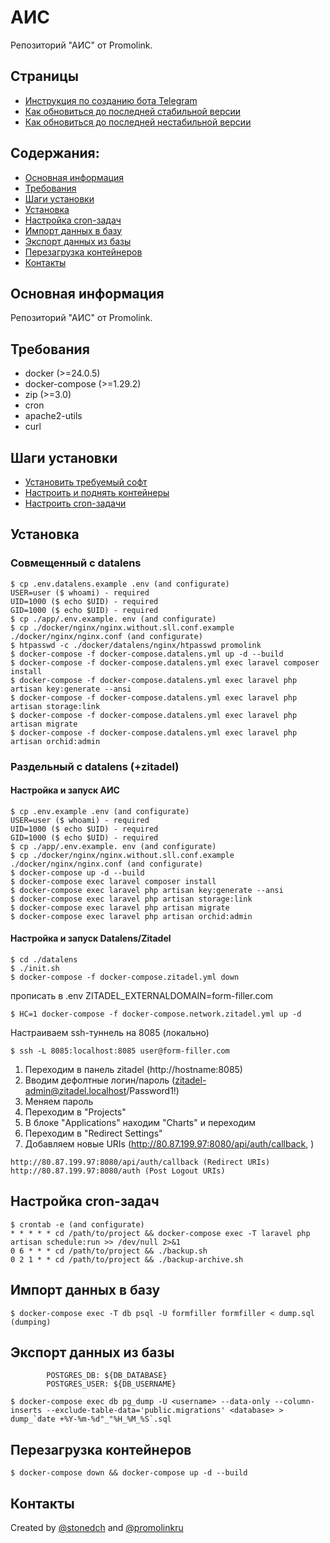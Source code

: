# АИС

Репозиторий "АИС" от Promolink.

## Страницы

- [Инструкция по созданию бота Telegram](/readmy/HOW_TO_CREATE_TG_BOT.md)
- [Как обновиться до последней стабильной версии](/readmy/HOW_UPDATE_TO_LATEST_STABILITY_VERSION.md)
- [Как обновиться до последней нестабильной версии](/readmy//HOW_UPDATE_TO_LATEST_UNSTABILITY_VERSION.md)

## Содержания:

- [Основная информация](#основная-информация)
- [Требования](#требования)
- [Шаги установки](#шаги-установки)
- [Установка](#установка)
- [Настройка cron-задач](#настройка-cron-задач)
- [Импорт данных в базу](#импорт-данных-в-базу)
- [Экспорт данных из базы](#экспорт-данных-из-базы)
- [Перезагрузка контейнеров](#перезагрузка-контейнеров)
- [Контакты](#контакты)

## Основная информация

Репозиторий "АИС" от Promolink.

## Требования

- docker (>=24.0.5)
- docker-compose (>=1.29.2)
- zip (>=3.0)
- cron
- apache2-utils
- curl

## Шаги установки

- [Установить требуемый софт](#требования)
- [Настроить и поднять контейнеры](#установка)
- [Настроить cron-задачи](#Настройка-cron-задач)

## Установка

### Совмещенный с datalens

```console
$ cp .env.datalens.example .env (and configurate)
USER=user ($ whoami) - required
UID=1000 ($ echo $UID) - required
GID=1000 ($ echo $UID) - required
$ cp ./app/.env.example. env (and configurate)
$ cp ./docker/nginx/nginx.without.sll.conf.example ./docker/nginx/nginx.conf (and configurate)
$ htpasswd -c ./docker/datalens/nginx/htpasswd promolink
$ docker-compose -f docker-compose.datalens.yml up -d --build
$ docker-compose -f docker-compose.datalens.yml exec laravel composer install
$ docker-compose -f docker-compose.datalens.yml exec laravel php artisan key:generate --ansi
$ docker-compose -f docker-compose.datalens.yml exec laravel php artisan storage:link
$ docker-compose -f docker-compose.datalens.yml exec laravel php artisan migrate
$ docker-compose -f docker-compose.datalens.yml exec laravel php artisan orchid:admin
```

### Раздельный с datalens (+zitadel)

#### Настройка и запуск АИС

```console
$ cp .env.example .env (and configurate)
USER=user ($ whoami) - required
UID=1000 ($ echo $UID) - required
GID=1000 ($ echo $UID) - required
$ cp ./app/.env.example. env (and configurate)
$ cp ./docker/nginx/nginx.without.sll.conf.example ./docker/nginx/nginx.conf (and configurate)
$ docker-compose up -d --build
$ docker-compose exec laravel composer install
$ docker-compose exec laravel php artisan key:generate --ansi
$ docker-compose exec laravel php artisan storage:link
$ docker-compose exec laravel php artisan migrate
$ docker-compose exec laravel php artisan orchid:admin
```

#### Настройка и запуск Datalens/Zitadel

```console
$ cd ./datalens
$ ./init.sh
$ docker-compose -f docker-compose.zitadel.yml down
```

прописать в .env ZITADEL_EXTERNALDOMAIN=form-filler.com

```console
$ HC=1 docker-compose -f docker-compose.network.zitadel.yml up -d
```

Настраиваем ssh-туннель на 8085 (локально)

```console
$ ssh -L 8085:localhost:8085 user@form-filler.com
```

1. Переходим в панель zitadel (http://hostname:8085)
1. Вводим дефолтные логин/пароль (zitadel-admin@zitadel.localhost/Password1!)
1. Меняем пароль
1. Переходим в "Projects"
1. В блоке "Applications" находим "Charts" и переходим
1. Переходим в "Redirect Settings"
1. Добавляем новые URIs (http://80.87.199.97:8080/api/auth/callback, )

```
http://80.87.199.97:8080/api/auth/callback (Redirect URIs)
http://80.87.199.97:8080/auth (Post Logout URIs)
```


## Настройка cron-задач

```console
$ crontab -e (and configurate)
* * * * * cd /path/to/project && docker-compose exec -T laravel php artisan schedule:run >> /dev/null 2>&1
0 6 * * * cd /path/to/project && ./backup.sh
0 2 1 * * cd /path/to/project && ./backup-archive.sh
```

## Импорт данных в базу

```console
$ docker-compose exec -T db psql -U formfiller formfiller < dump.sql (dumping)
```

## Экспорт данных из базы

            POSTGRES_DB: ${DB_DATABASE}
            POSTGRES_USER: ${DB_USERNAME}
```console
$ docker-compose exec db pg_dump -U <username> --data-only --column-inserts --exclude-table-data='public.migrations' <database> > dump_`date +%Y-%m-%d"_"%H_%M_%S`.sql
```

## Перезагрузка контейнеров

```console
$ docker-compose down && docker-compose up -d --build
```

## Контакты

Created by [@stonedch](https://github.com/stonedch) and [@promolinkru](https://github.com/promolinkru)
